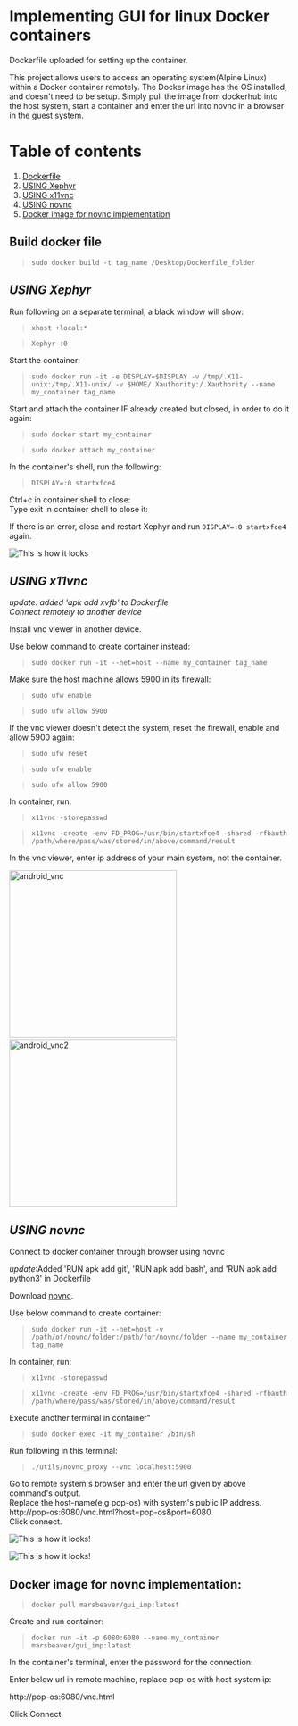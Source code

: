 # **Implementing GUI for linux Docker containers** <br />

Dockerfile uploaded for setting up the container. <br />

This project allows users to access an operating system(Alpine Linux) within a Docker container remotely.
The Docker image has the OS installed, and doesn't need to be setup.
Simply pull the image from dockerhub into the host system, 
start a container and enter the url into novnc in a browser in the guest system.

# Table of contents
1. [Dockerfile](#Build-docker-file-)
2. [USING Xephyr](#USING-Xephyr)
3. [USING x11vnc](#USING-x11vnc-)
4. [USING novnc](#USING-novnc-)
5. [Docker image for novnc implementation](#Docker-image-for-novnc-implementation-)

## **Build docker file** <br />

> `sudo docker build -t tag_name /Desktop/Dockerfile_folder` <br />

## **_USING Xephyr_**

Run following on a separate terminal, a black window will show: <br />

> `xhost +local:*` <br />

> `Xephyr :0` <br />

Start the container: <br />

> `sudo docker run -it -e DISPLAY=$DISPLAY -v /tmp/.X11-unix:/tmp/.X11-unix/ -v $HOME/.Xauthority:/.Xauthority --name my_container tag_name `<br />

Start and attach the container IF already created but closed, in order to do it again: <br />

>`sudo docker start my_container`  <br />

>`sudo docker attach my_container`  <br />

In the container's shell, run the following: <br />

> `DISPLAY=:0 startxfce4` <br />

Ctrl+c in container shell to close: <br />
Type exit in container shell to close it: <br />

If there is an error, close and restart Xephyr and run `DISPLAY=:0 startxfce4` again. <br />

![This is how it looks](Screenshot%20from%202022-10-23%2018-15-59.png)

## **_USING x11vnc_** <br />
_update: added 'apk add xvfb' to Dockerfile_ <br />
_Connect remotely to another device_ <br />

Install vnc viewer in another device. <br />

Use below command to create container instead: <br />

> `sudo docker run -it --net=host --name my_container tag_name` <br />

Make sure the host machine allows 5900 in its firewall: <br />

> `sudo ufw enable` <br />

> `sudo ufw allow 5900` <br />

If the vnc viewer doesn't detect the system, reset the firewall, enable and allow 5900 again: <br />

> `sudo ufw reset` <br />

> `sudo ufw enable` <br />

> `sudo ufw allow 5900` <br />

In container, run: <br />

> `x11vnc -storepasswd` <br />

> `x11vnc -create -env FD_PROG=/usr/bin/startxfce4 -shared -rfbauth /path/where/pass/was/stored/in/above/command/result` <br />
 
In the vnc viewer, enter ip address of your main system, not the container. <br />

<img src="android_vnc.png" alt="android_vnc" width="300"/>&emsp; <img src="android_vnc2.png" alt="android_vnc2" width="300"/>


## **_USING novnc_** <br />
Connect to docker container through browser using novnc <br />

_update_:Added 'RUN apk add git', 'RUN apk add bash', and 'RUN apk add python3' in Dockerfile

Download [novnc](https://github.com/novnc/noVNC/releases). <br />

Use below command to create container: <br />

> `sudo docker run -it --net=host -v /path/of/novnc/folder:/path/for/novnc/folder --name my_container tag_name` <br />

In container, run: <br />

> `x11vnc -storepasswd` <br />

> `x11vnc -create -env FD_PROG=/usr/bin/startxfce4 -shared -rfbauth /path/where/pass/was/stored/in/above/command/result` <br />

Execute another terminal in container" <br />

> `sudo docker exec -it my_container /bin/sh` <br />

Run following in this terminal: <br />

> `./utils/novnc_proxy --vnc localhost:5900` <br />

Go to remote system's browser and enter the url given by above command's output. <br />
Replace the host-name(e.g pop-os) with system's public IP address. <br />
http://pop-os:6080/vnc.html?host=pop-os&port=6080 <br />
Click connect. <br />

![This is how it looks!](novnc_browser.png) <br />

![This is how it looks!](novnc_xfce4.png) <br />

## Docker image for novnc implementation: <br />

> `docker pull marsbeaver/gui_imp:latest` <br />

Create and run container: <br />

> `docker run -it -p 6080:6080 --name my_container marsbeaver/gui_imp:latest`

In the container's terminal, enter the password for the connection: <br />

Enter below url in remote machine, replace pop-os with host system ip: <br />

http://pop-os:6080/vnc.html <br />

Click Connect.









